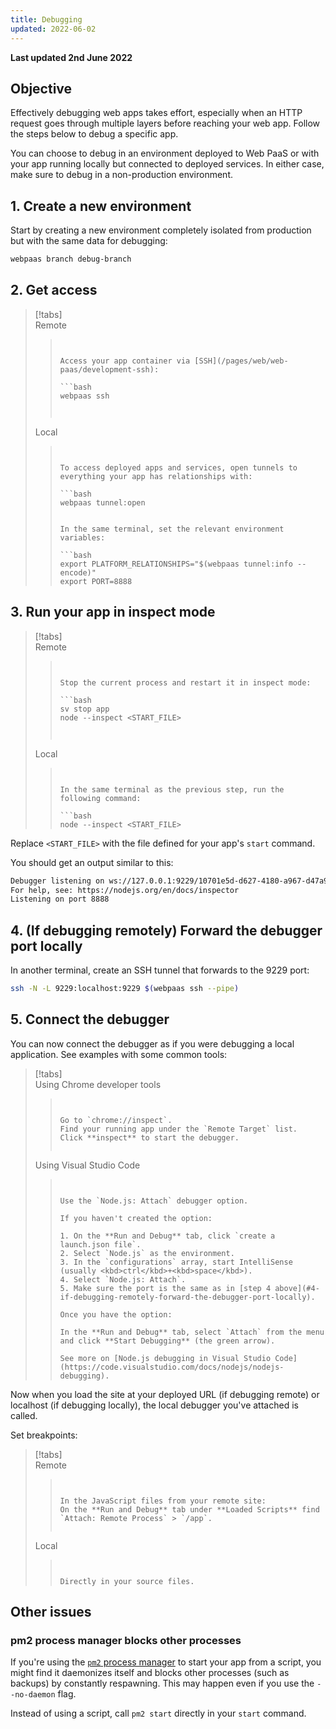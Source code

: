 ```yaml
---
title: Debugging
updated: 2022-06-02
---
```


**Last updated 2nd June 2022**



## Objective  

Effectively debugging web apps takes effort,
especially when an HTTP request goes through multiple layers before reaching your web app.
Follow the steps below to debug a specific app.

You can choose to debug in an environment deployed to Web PaaS
or with your app running locally but connected to deployed services.
In either case, make sure to debug in a non-production environment.



## 1. Create a new environment

Start by creating a new environment completely isolated from production but with the same data for debugging:

```bash
webpaas branch debug-branch
```

## 2. Get access

> [!tabs]      
> Remote     
>> ``` false     
>> 
>> 
>> Access your app container via [SSH](/pages/web/web-paas/development-ssh):
>> 
>> ```bash
>> webpaas ssh
>> 
>> 
>> 
>> ```     
> Local     
>> ``` false     
>> 
>> 
>> To access deployed apps and services, open tunnels to everything your app has relationships with:
>> 
>> ```bash
>> webpaas tunnel:open
>>
>> 
>> In the same terminal, set the relevant environment variables:
>> 
>> ```bash
>> export PLATFORM_RELATIONSHIPS="$(webpaas tunnel:info --encode)"
>> export PORT=8888
>> ```
>> 
>>     


## 3. Run your app in inspect mode

> [!tabs]      
> Remote     
>> ``` false     
>> 
>> 
>> Stop the current process and restart it in inspect mode:
>> 
>> ```bash
>> sv stop app
>> node --inspect <START_FILE>
>> 
>> 
>> 
>> ```     
> Local     
>> ``` false     
>> 
>> 
>> In the same terminal as the previous step, run the following command:
>> 
>> ```bash
>> node --inspect <START_FILE>
>> ```
>> 
>>      


Replace `<START_FILE>` with the file defined for your app's `start` command.

You should get an output similar to this:

```bash
Debugger listening on ws://127.0.0.1:9229/10701e5d-d627-4180-a967-d47a924c93c0
For help, see: https://nodejs.org/en/docs/inspector
Listening on port 8888
```

## 4. (If debugging remotely) Forward the debugger port locally

In another terminal, create an SSH tunnel that forwards to the 9229 port:

```bash
ssh -N -L 9229:localhost:9229 $(webpaas ssh --pipe)
```

## 5. Connect the debugger

You can now connect the debugger as if you were debugging a local application.
See examples with some common tools:

> [!tabs]      
> Using Chrome developer tools     
>> ``` false     
>> 
>> 
>> Go to `chrome://inspect`.
>> Find your running app under the `Remote Target` list.
>> Click **inspect** to start the debugger.
>> 
>> 
>> ```     
> Using Visual Studio Code     
>> ``` false     
>> 
>> 
>> Use the `Node.js: Attach` debugger option.
>> 
>> If you haven't created the option:
>> 
>> 1. On the **Run and Debug** tab, click `create a launch.json file`.
>> 2. Select `Node.js` as the environment.
>> 3. In the `configurations` array, start IntelliSense (usually <kbd>ctrl</kbd>+<kbd>space</kbd>).
>> 4. Select `Node.js: Attach`.
>> 5. Make sure the port is the same as in [step 4 above](#4-if-debugging-remotely-forward-the-debugger-port-locally).
>> 
>> Once you have the option:
>> 
>> In the **Run and Debug** tab, select `Attach` from the menu and click **Start Debugging** (the green arrow).
>> 
>> See more on [Node.js debugging in Visual Studio Code](https://code.visualstudio.com/docs/nodejs/nodejs-debugging).
>> 
>> ```     

Now when you load the site at your deployed URL (if debugging remote) or localhost (if debugging locally),
the local debugger you've attached is called.

Set breakpoints:

> [!tabs]      
> Remote     
>> ``` false     
>> 
>> 
>> In the JavaScript files from your remote site:
>> On the **Run and Debug** tab under **Loaded Scripts** find `Attach: Remote Process` > `/app`.
>> 
>> 
>> ```     
> Local     
>> ``` false     
>> 
>> 
>> Directly in your source files.
>> 
>> ```     


## Other issues

### pm2 process manager blocks other processes

If you're using the [`pm2` process manager](https://github.com/unitech/pm2) to start your app from a script,
you might find it daemonizes itself and blocks other processes (such as backups) by constantly respawning.
This may happen even if you use the `--no-daemon` flag.

Instead of using a script, call `pm2 start` directly in your `start` command.
